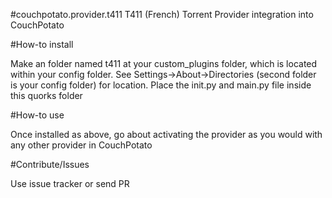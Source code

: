 #couchpotato.provider.t411
T411 (French) Torrent Provider integration into CouchPotato

#How-to install

Make an folder named t411 at your custom_plugins folder, which is located within your config folder. See Settings->About->Directories (second folder is your config folder) for location. Place the init.py and main.py file inside this quorks folder

#How-to use

Once installed as above, go about activating the provider as you would with any other provider in CouchPotato

#Contribute/Issues

Use issue tracker or send PR
